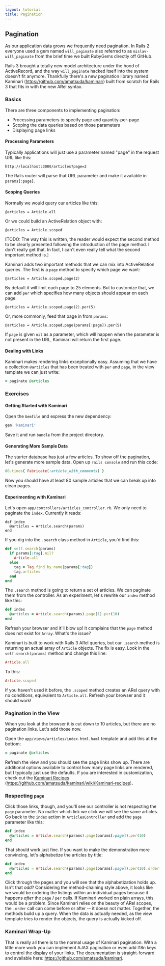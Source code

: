 ```yaml
---
layout: tutorial
title: Pagination
---
```


## Pagination

As our application data grows we frequently need pagination. In Rails 2 everyone used a gem named `will_paginate` also referred to as `mislav-will_paginate` from the brief time we built RubyGems directly off GitHub.

Rails 3 brought a totally new model architecture under the hood of ActiveRecord, and the way `will_paginate` hacked itself into the system doesn't fit anymore. Thankfully there's a new pagination library named Kaminari (<https://github.com/amatsuda/kaminari>) built from scratch for Rails 3 that fits in with the new ARel syntax.

### Basics

There are three components to implementing pagination:

* Processing parameters to specify page and quantity-per-page
* Scoping the data queries based on those parameters
* Displaying page links

#### Processing Parameters

Typically applications will just use a parameter named "page" in the request URL like this:

```
http://localhost:3000/articles?page=2
```

The Rails router will parse that URL parameter and make it available in `params[:page]`.

#### Scoping Queries

Normally we would query our articles like this:

```
@articles = Article.all
```

Or we could build an ActiveRelation object with:

```
@articles = Article.scoped
```

[TODO: The way this is written, the reader would expect the second method to be clearly presented following the introduction of the page method. I don't really get that. In fact, I can't even really tell what the second important method is.]

Kaminari adds two important methods that we can mix into ActiveRelation queries. The first is a `page` method to specify which page we want:

```
@articles = Article.scoped.page(2)
```

By default it will limit each page to 25 elements. But to customize that, we can add `per` which specifies how many objects should appear on each page:

```
@articles = Article.scoped.page(2).per(5)
```

Or, more commonly, feed that page in from `params`:

```
@articles = Article.scoped.page(params[:page]).per(5)
```

If `page` is given `nil` as a parameter, which will happen when the parameter is not present in the URL, Kaminari will return the first page.

#### Dealing with Links

Kaminari makes rendering links exceptionally easy. Assuming that we have a collection `@articles` that has been treated with `per` and `page`, in the view template we can just write:

```ruby
= paginate @articles
```

### Exercises

#### Getting Started with Kaminari

Open the `Gemfile` and express the new dependency:

```ruby
gem 'kaminari'
```

Save it and run `bundle` from the project directory.

#### Generating More Sample Data

The starter database has just a few articles. To show off the pagination, let's generate more sample data. Open up `rails console` and run this code:

```ruby
80.times{ Fabricate(:article_with_comments) }
```

Now you should have at least 80 sample articles that we can break up into clean pages.

#### Experimenting with Kaminari

Let's open `app/controllers/articles_controller.rb`. We only need to paginate the `index`. Currently it reads:

```
def index
  @articles = Article.search(params)
end
```

If you dig into the `.search` class method in `Article`, you'd find this:

```ruby
def self.search(params)
  if params[:tag].nil?
    Article.all
  else
    tag = Tag.find_by_name(params[:tag])
    tag.articles
  end
end
```

The `.search` method is going to return a set of articles. We can paginate them from the controller. As an experiment, let's rewrite our `index` method like this:

```ruby
def index
  @articles = Article.search(params).page(1).per(10)
end
```

Refresh your browser and it'll blow up! It complains that the `page` method does not exist for `Array`. What's the issue?

Kaminari is built to work with Rails 3 ARel queries, but our `.search` method is returning an actual array of `Article` objects. The fix is easy. Look in the `self.search(params)` method and change this line:

```ruby
Article.all
```

To this:

```ruby
Article.scoped
```

If you haven't used it before, the `.scoped` method creates an ARel query with no conditions, equivalent to `Article.all`. Refresh your browser and it should work!

### Pagination in the View

When you look at the browser it is cut down to 10 articles, but there are no pagination links. Let's add those now.

Open the `app/views/articles/index.html.haml` template and add this at the bottom:

```ruby
= paginate @articles
```

Refresh the view and you should see the page links show up. There are additional options available to control how many page links are rendered, but I typically just use the defaults. If you are interested in customization, check out the [Kaminari Recipes](https://github.com/amatsuda/kaminari/wiki/Kaminari-recipes) (https://github.com/amatsuda/kaminari/wiki/Kaminari-recipes).

### Respecting `page`

Click those links, though, and you'll see our controller is not respecting the `page` parameter. No matter which link we click we will see the same articles. Go back to the `index` action in `ArticlesController` and add the `page` parameter like this:

```ruby
def index
  @articles = Article.search(params).page(params[:page]).per(10)
end
```

That should work just fine. If you want to make the demonstration more convincing, let's alphabetize the articles by title:

```ruby
def index
  @articles = Article.search(params).page(params[:page]).per(10).order(:title)
end
```

Click through the pages and you will see that the alphabetization holds up. Isn't that *odd*? Considering the method-chaining style above, it looks like we would be ordering the listings within an individual pages because it happens *after* the `page` / `per` calls. If Kaminari worked on plain arrays, this would be a problem. Since Kaminari relies on the beauty of ARel scopes, the `.order` call can come before or after -- it doesn not matter. Together, the methods build up a query. When the data is actually needed, as the view template tries to render the objects, the query is actually kicked off.

### Kaminari Wrap-Up

That is really all there is to the normal usage of Kaminari pagination. With a little more work you can implement AJAX pagination or even add I18n keys to control the display of your links. The documentation is straight-forward and available here: <https://github.com/amatsuda/kaminari>.

